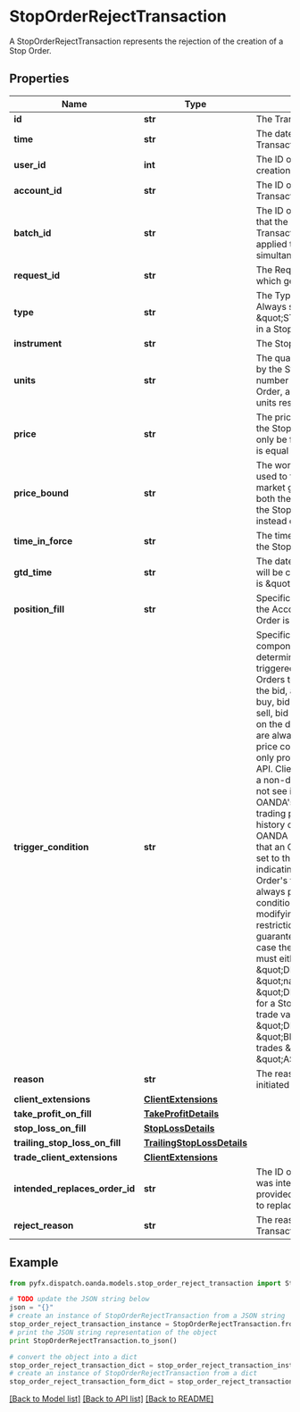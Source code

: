# StopOrderRejectTransaction

A StopOrderRejectTransaction represents the rejection of the creation of a Stop Order.

## Properties
Name | Type | Description | Notes
------------ | ------------- | ------------- | -------------
**id** | **str** | The Transaction&#39;s Identifier. | [optional] 
**time** | **str** | The date/time when the Transaction was created. | [optional] 
**user_id** | **int** | The ID of the user that initiated the creation of the Transaction. | [optional] 
**account_id** | **str** | The ID of the Account the Transaction was created for. | [optional] 
**batch_id** | **str** | The ID of the \&quot;batch\&quot; that the Transaction belongs to. Transactions in the same batch are applied to the Account simultaneously. | [optional] 
**request_id** | **str** | The Request ID of the request which generated the transaction. | [optional] 
**type** | **str** | The Type of the Transaction. Always set to \&quot;STOP_ORDER_REJECT\&quot; in a StopOrderRejectTransaction. | [optional] 
**instrument** | **str** | The Stop Order&#39;s Instrument. | [optional] 
**units** | **str** | The quantity requested to be filled by the Stop Order. A posititive number of units results in a long Order, and a negative number of units results in a short Order. | [optional] 
**price** | **str** | The price threshold specified for the Stop Order. The Stop Order will only be filled by a market price that is equal to or worse than this price. | [optional] 
**price_bound** | **str** | The worst market price that may be used to fill this Stop Order. If the market gaps and crosses through both the price and the priceBound, the Stop Order will be cancelled instead of being filled. | [optional] 
**time_in_force** | **str** | The time-in-force requested for the Stop Order. | [optional] 
**gtd_time** | **str** | The date/time when the Stop Order will be cancelled if its timeInForce is \&quot;GTD\&quot;. | [optional] 
**position_fill** | **str** | Specification of how Positions in the Account are modified when the Order is filled. | [optional] 
**trigger_condition** | **str** | Specification of which price component should be used when determining if an Order should be triggered and filled. This allows Orders to be triggered based on the bid, ask, mid, default (ask for buy, bid for sell) or inverse (ask for sell, bid for buy) price depending on the desired behaviour. Orders are always filled using their default price component. This feature is only provided through the REST API. Clients who choose to specify a non-default trigger condition will not see it reflected in any of OANDA&#39;s proprietary or partner trading platforms, their transaction history or their account statements. OANDA platforms always assume that an Order&#39;s trigger condition is set to the default value when indicating the distance from an Order&#39;s trigger price, and will always provide the default trigger condition when creating or modifying an Order. A special restriction applies when creating a guaranteed Stop Loss Order. In this case the TriggerCondition value must either be \&quot;DEFAULT\&quot;, or the \&quot;natural\&quot; trigger side \&quot;DEFAULT\&quot; results in. So for a Stop Loss Order for a long trade valid values are \&quot;DEFAULT\&quot; and \&quot;BID\&quot;, and for short trades \&quot;DEFAULT\&quot; and \&quot;ASK\&quot; are valid. | [optional] 
**reason** | **str** | The reason that the Stop Order was initiated | [optional] 
**client_extensions** | [**ClientExtensions**](ClientExtensions.md) |  | [optional] 
**take_profit_on_fill** | [**TakeProfitDetails**](TakeProfitDetails.md) |  | [optional] 
**stop_loss_on_fill** | [**StopLossDetails**](StopLossDetails.md) |  | [optional] 
**trailing_stop_loss_on_fill** | [**TrailingStopLossDetails**](TrailingStopLossDetails.md) |  | [optional] 
**trade_client_extensions** | [**ClientExtensions**](ClientExtensions.md) |  | [optional] 
**intended_replaces_order_id** | **str** | The ID of the Order that this Order was intended to replace (only provided if this Order was intended to replace an existing Order). | [optional] 
**reject_reason** | **str** | The reason that the Reject Transaction was created | [optional] 

## Example

```python
from pyfx.dispatch.oanda.models.stop_order_reject_transaction import StopOrderRejectTransaction

# TODO update the JSON string below
json = "{}"
# create an instance of StopOrderRejectTransaction from a JSON string
stop_order_reject_transaction_instance = StopOrderRejectTransaction.from_json(json)
# print the JSON string representation of the object
print StopOrderRejectTransaction.to_json()

# convert the object into a dict
stop_order_reject_transaction_dict = stop_order_reject_transaction_instance.to_dict()
# create an instance of StopOrderRejectTransaction from a dict
stop_order_reject_transaction_form_dict = stop_order_reject_transaction.from_dict(stop_order_reject_transaction_dict)
```
[[Back to Model list]](../README.md#documentation-for-models) [[Back to API list]](../README.md#documentation-for-api-endpoints) [[Back to README]](../README.md)


